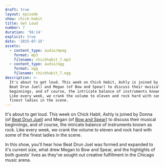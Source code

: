 ```yaml
---
draft: true
layout: episode
show: chick-habit
title: Get Loud
number: 7
duration: '56:14'
explicit: true
date: '2015-07-15'
assets:
  - content_type: audio/mpeg
    format: mp3
    filename: chickhabit_7.mp3
  - content_type: audio/ogg
    format: ogg
    filename: chickhabit_7.ogg
description: >-
  It's about to get loud. This week on Chick Habit, Ashly is joined by Donna (of
  Beat Drun Juel) and Megan (of Bow and Spear) to discuss their musical
  beginnings, and of course, the intricate balance of instruments known as rock.
  Like every week, we crank the volume to eleven and rock hard with some of the
  finest ladies in the scene.
---
```

It's about to get loud. This week on Chick Habit, Ashly is joined by Donna (of [Beat Drun Juel](http://beatdrunjuel.bandcamp.com)) and Megan (of [Bow and Spear](http://bowandspear.bandcamp.com)) to discuss their musical beginnings, and of course, the intricate balance of instruments known as rock. Like every week, we crank the volume to eleven and rock hard with some of the finest ladies in the scene.

In this show, you'll hear how Beat Drun Juel was formed and expanded to it's current size, what drew Megan to Bow and Spear, and the highlights of both guests' lives as they've sought out creative fulfillment in the Chicago music arena.